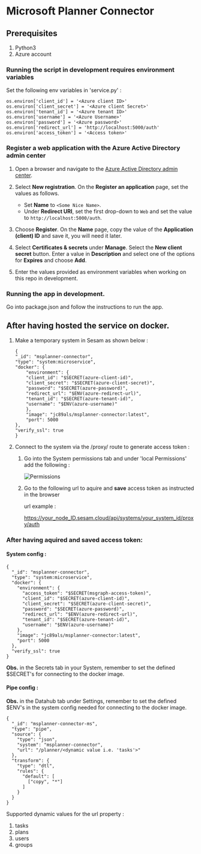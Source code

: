 # Microsoft Planner Connector

## Prerequisites

1. Python3
2. Azure account

### Running the script in development requires environment variables

Set the following env variables in 'service.py' :
```
os.environ['client_id'] = '<Azure client ID>'
os.environ['client_secret'] = '<Azure client Secret>'
os.environ['tenant_id'] = '<Azure tenant ID>'
os.environ['username'] = '<Azure Username>'
os.environ['password'] = '<Azure password>'
os.environ['redirect_url'] = 'http://localhost:5000/auth'
os.environ['access_token'] = '<Access token>'
````

### Register a web application with the Azure Active Directory admin center

1. Open a browser and navigate to the [Azure Active Directory admin center](https://aad.portal.azure.com).

2. Select **New registration**. On the **Register an application** page, set the values as follows.

    - Set **Name** to `<Some Nice Name>`.
    - Under **Redirect URI**, set the first drop-down to `Web` and set the value to `http://localhost:5000/auth`.

3. Choose **Register**. On the **Name** page, copy the value of the **Application (client) ID** and save it, you will need it later.

4. Select **Certificates & secrets** under **Manage**. Select the **New client secret** button. Enter a value in **Description** and select one of the options for **Expires** and choose **Add**.

5. Enter the values provided as environment variables when working on this repo in development.

### Running the app in development.

Go into package.json and follow the instructions to run the app.

## After having hosted the service on docker.

1. Make a temporary system in Sesam as shown below :
    ```
    {
    "_id": "msplanner-connector",
    "type": "system:microservice",
    "docker": {
        "environment": {
        "client_id": "$SECRET(azure-client-id)",
        "client_secret": "$SECRET(azure-client-secret)",
        "password": "$SECRET(azure-password)",
        "redirect_url": "$ENV(azure-redirect-url)",
        "tenant_id": "$SECRET(azure-tenant-id)",
        "username": "$ENV(azure-username)"
        },
        "image": "jc89als/msplanner-connector:latest",
        "port": 5000
    },
    "verify_ssl": true
    }
    ```

2. Connect to the system via the /proxy/ route to generate access token :

    1. Go into the System permissions tab and under 'local Permissions' add the following :

        ![Permissions](Permissions.png)

    2. Go to the following url to aquire and **save** access token as instructed in the browser
    
        url example :

        https://your_node_ID.sesam.cloud/api/systems/your_system_id/proxy/auth


### After having aquired and saved access token:

#### System config :
```
{
  "_id": "msplanner-connector",
  "type": "system:microservice",
  "docker": {
    "environment": {
      "access_token": "$SECRET(msgraph-access-token)",
      "client_id": "$SECRET(azure-client-id)",
      "client_secret": "$SECRET(azure-client-secret)",
      "password": "$SECRET(azure-password)",
      "redirect_url": "$ENV(azure-redirect-url)",
      "tenant_id": "$SECRET(azure-tenant-id)",
      "username": "$ENV(azure-username)"
    },
    "image": "jc89als/msplanner-connector:latest",
    "port": 5000
  },
  "verify_ssl": true
}
```
**Obs.** in the Secrets tab in your System, remember to set the defined $SECRET's for connecting to the docker image.

#### Pipe config :

**Obs.** in the Datahub tab under Settings, remember to set the defined $ENV's in the system config needed for connecting to the docker image.
```
{
  "_id": "msplanner-connector-ms",
  "type": "pipe",
  "source": {
    "type": "json",
    "system": "msplanner-connector",
    "url": "/planner/<dynamic value i.e. 'tasks'>"
  },
  "transform": {
    "type": "dtl",
    "rules": {
      "default": [
        ["copy", "*"]
      ]
    }
  }
}
```

Supported dynamic values for the url property :
1. tasks
2. plans
3. users
4. groups